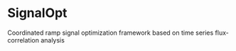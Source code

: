 # SignalOpt
Coordinated ramp signal optimization framework based on time series flux-correlation analysis
